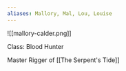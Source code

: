```yaml
---
aliases: Mallory, Mal, Lou, Louise
---
```

![[mallory-calder.png]]

Class: Blood Hunter

Master Rigger of [[The Serpent's Tide]]